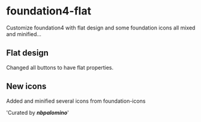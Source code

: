 foundation4-flat
================

Customize foundation4 with flat design and some foundation icons all mixed and minified...

Flat design
-----------

Changed all buttons to have flat properties.


New icons 
---------

Added and minified several icons from foundation-icons



'Curated by ___nbpalomino___'
